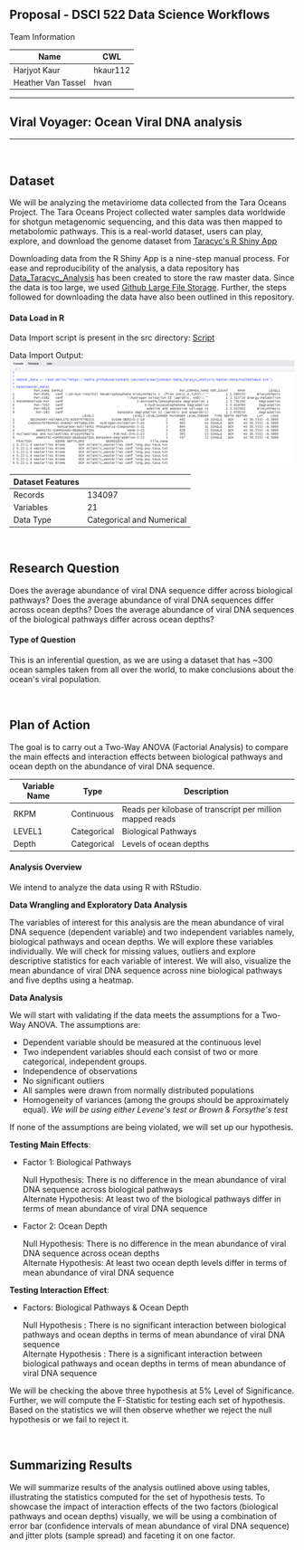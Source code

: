 ## Proposal - DSCI 522 Data Science Workflows


Team Information

| Name | CWL |
|---|---|
| Harjyot Kaur | hkaur112 |
| Heather Van Tassel | hvan |


-----------------------------------------------------------------------------------
## Viral Voyager: Ocean Viral DNA analysis
-----------------------------------------------------------------------------------

<br>

## Dataset

We will be analyzing the metaviriome data collected from the Tara Oceans Project. The Tara Oceans Project collected water samples data worldwide for shotgun metagenomic sequencing, and this data was then mapped to metabolomic pathways. This is a real-world dataset, users can play, explore, and download the genome dataset from [Taracyc's R Shiny App](http://oganm.com/shiny/taracyc/)

Downloading data from the R Shiny App is a nine-step manual process. For ease and reproducibility of the analysis, a data repository has [Data_Taracyc_Analysis](https://github.com/HarjyotKaur/Data_Taracyc_Analysis) has been created to store the raw master data. Since the data is too large, we used [Github Large File Storage](https://git-lfs.github.com/). Further, the steps followed for downloading the data have also been outlined in this repository.

#### Data Load in R

Data Import script is present in the src directory: [Script](https://github.com/HarjyotKaur/DSCI_522_heather_harjyot_taracyc_analysis/blob/master/src/data_load.R)

Data Import Output:
![](/img/Data_Load.PNG)

| Dataset Features | |
|---|---|
| Records | 134097 |
| Variables | 21 |
| Data Type | Categorical and Numerical |

<br>

## Research Question

Does the average abundance of viral DNA sequence differ across biological pathways? Does the average abundance of viral DNA sequences differ across ocean depths? Does the average abundance of viral DNA sequences of the biological pathways differ across ocean depths?

#### Type of Question

This is an inferential question, as we are using a dataset that has ~300 ocean samples taken from all over the world, to make conclusions about the ocean's viral population.

<br>

## Plan of Action

The goal is to carry out a Two-Way ANOVA (Factorial Analysis) to compare the main effects and interaction effects between biological pathways and ocean depth on the abundance of viral DNA sequence.

| Variable Name | Type | Description |
|---|---|---|
| RKPM | Continuous | Reads per kilobase of transcript per million mapped reads |
| LEVEL1 | Categorical | Biological Pathways |
| Depth | Categorical |  Levels of ocean depths |


#### Analysis Overview

We intend to analyze the data using R with RStudio.

__Data Wrangling and Exploratory Data Analysis__

The variables of interest for this analysis are the mean abundance of viral DNA sequence (dependent variable) and two independent variables namely, biological pathways and ocean depths. We will explore these variables individually.
We will check for missing values, outliers and explore descriptive statistics for each variable of interest. We will also, visualize the mean abundance of viral DNA sequence across nine biological pathways and five depths using a heatmap.

__Data Analysis__

We will start with validating if the data meets the assumptions for a Two-Way ANOVA. The assumptions are:
* Dependent variable should be measured at the continuous level
* Two independent variables should each consist of two or more categorical, independent groups.
* Independence of observations
* No significant outliers
* All samples were drawn from normally distributed populations
* Homogeneity of variances (among the groups should be approximately equal). *We will be using either Levene's test or Brown & Forsythe's test*

If none of the assumptions are being violated, we will set up our hypothesis.

__Testing Main Effects__:

* Factor 1: Biological Pathways

   Null Hypothesis: There is no difference in the mean abundance of viral DNA sequence across biological pathways    
   Alternate Hypothesis: At least two of the biological pathways differ in terms of mean abundance of viral DNA sequence
   
* Factor 2: Ocean Depth

  Null Hypothesis: There is no difference in the mean abundance of viral DNA sequence across ocean depths    
  Alternate Hypothesis: At least two ocean depth levels differ in terms of mean abundance of viral DNA sequence   
  
__Testing Interaction Effect__:

* Factors: Biological Pathways & Ocean Depth
 
  Null Hypothesis : There is no significant interaction between biological pathways and ocean depths in terms of mean abundance of viral DNA sequence  
  Alternate Hypothesis : There is a significant interaction between biological pathways and ocean depths in terms of mean abundance of viral DNA sequence
 
We will be checking the above three hypothesis at  5% Level of Significance. Further, we will compute the F-Statistic for testing each set of hypothesis. Based on the statistics we will then observe whether we reject the null hypothesis or we fail to reject it.

<br>


## Summarizing Results

We will summarize results of the analysis outlined above using tables, illustrating the statistics computed for the set of hypothesis tests. To showcase the impact of interaction effects of the two factors (biological pathways and ocean depths) visually, we will be using a combination of error bar (confidence intervals of mean abundance of viral DNA sequence) and jitter plots (sample spread) and faceting it on one factor.

